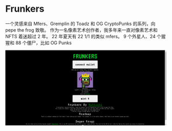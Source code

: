 # Frunkers

一个灵感来自 Mfers、Gremplin 的 Toadz 和 OG CryptoPunks 的系列，向 pepe the frog 致敬。
作为一名像素艺术创作者，我多年来一直对像素艺术和 NFTS 着迷超过 2 年。
22 年夏天有 22 1/1 的类似 mfers。
9 个外星人、24 个猩猩和 88 个僵尸，比如 OG Punks

![nft](5112312.png)
